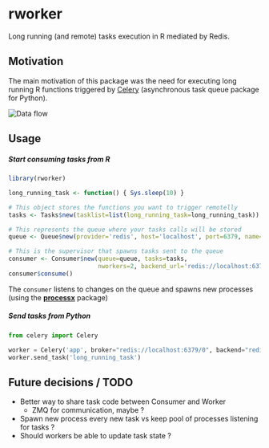 
# rworker
Long running (and remote) tasks execution in R mediated by Redis.
## Motivation
The main motivation of this package was the need for executing long running R functions
triggered by [Celery](https://github.com/celery/celery) (asynchronous task queue package for Python).

![Data flow](https://raw.githubusercontent.com/lecardozo/rworker/master/img/rworker.png)
## Usage
##### Start consuming tasks from R
```R
library(rworker)

long_running_task <- function() { Sys.sleep(10) }

# This object stores the functions you want to trigger remotelly
tasks <- Tasks$new(tasklist=list(long_running_task=long_running_task))

# This represents the queue where your tasks calls will be stored
queue <- Queue$new(provider='redis', host='localhost', port=6379, name='celery')

# This is the supervisor that spawns tasks sent to the queue
consumer <- Consumer$new(queue=queue, tasks=tasks, 
                         nworkers=2, backend_url='redis://localhost:6379')
consumer$consume()
```
The `consumer` listens to changes on the queue and spawns new processes 
(using the [**processx**](https://github.com/r-lib/processx) package)

##### Send tasks from Python
```python
from celery import Celery

worker = Celery('app', broker="redis://localhost:6379/0", backend="redis://localhost:6379/0")
worker.send_task('long_running_task')
```
## Future decisions / TODO
- Better way to share task code between Consumer and Worker
  - ZMQ for communication, maybe ?
- Spawn new process every new task vs keep pool of processes listening for tasks ?
- Should workers be able to update task state ?
